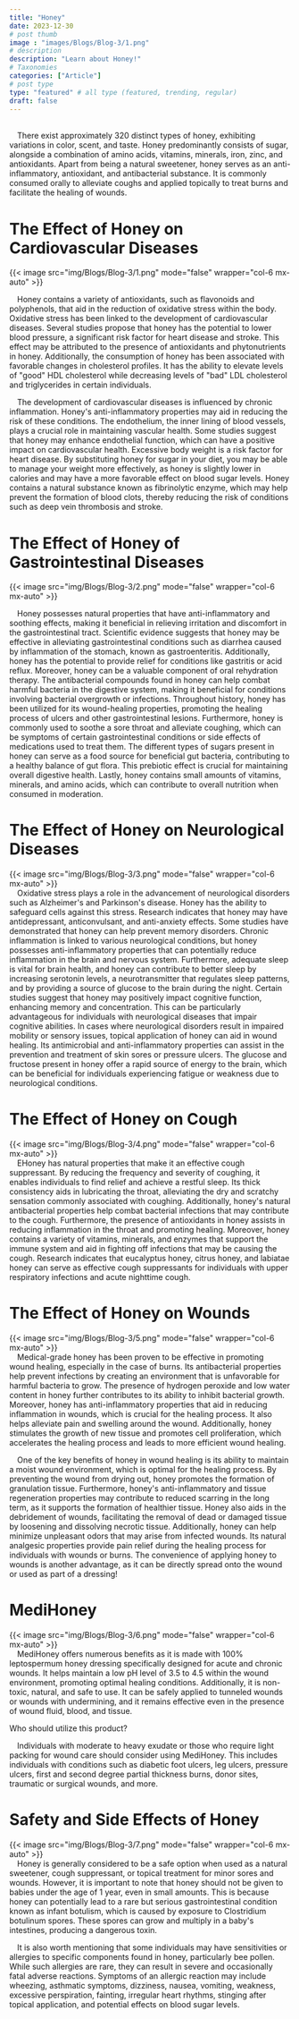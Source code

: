 ```yaml
---
title: "Honey"
date: 2023-12-30
# post thumb
image : "images/Blogs/Blog-3/1.png"
# description
description: "Learn about Honey!"
# Taxonomies
categories: ["Article"]
# post type
type: "featured" # all type (featured, trending, regular)
draft: false
---
```

\
&emsp;There exist approximately 320 distinct types of honey, exhibiting variations in color, scent, and taste. Honey predominantly consists of sugar, alongside a combination of amino acids, vitamins, minerals, iron, zinc, and antioxidants. Apart from being a natural sweetener, honey serves as an anti-inflammatory, antioxidant, and antibacterial substance. It is commonly consumed orally to alleviate coughs and applied topically to treat burns and facilitate the healing of wounds.

# The Effect of Honey on Cardiovascular Diseases
{{< image src="img/Blogs/Blog-3/1.png" mode="false" wrapper="col-6 mx-auto" >}}


&emsp;Honey contains a variety of antioxidants, such as flavonoids and polyphenols, that aid in the reduction of oxidative stress within the body. Oxidative stress has been linked to the development of cardiovascular diseases. Several studies propose that honey has the potential to lower blood pressure, a significant risk factor for heart disease and stroke. This effect may be attributed to the presence of antioxidants and phytonutrients in honey. Additionally, the consumption of honey has been associated with favorable changes in cholesterol profiles. It has the ability to elevate levels of "good" HDL cholesterol while decreasing levels of "bad" LDL cholesterol and triglycerides in certain individuals.

&emsp;The development of cardiovascular diseases is influenced by chronic inflammation. Honey's anti-inflammatory properties may aid in reducing the risk of these conditions. The endothelium, the inner lining of blood vessels, plays a crucial role in maintaining vascular health. Some studies suggest that honey may enhance endothelial function, which can have a positive impact on cardiovascular health. Excessive body weight is a risk factor for heart disease. By substituting honey for sugar in your diet, you may be able to manage your weight more effectively, as honey is slightly lower in calories and may have a more favorable effect on blood sugar levels. Honey contains a natural substance known as fibrinolytic enzyme, which may help prevent the formation of blood clots, thereby reducing the risk of conditions such as deep vein thrombosis and stroke.

# The Effect of Honey of Gastrointestinal Diseases 
{{< image src="img/Blogs/Blog-3/2.png" mode="false" wrapper="col-6 mx-auto" >}}

&emsp;Honey possesses natural properties that have anti-inflammatory and soothing effects, making it beneficial in relieving irritation and discomfort in the gastrointestinal tract. Scientific evidence suggests that honey may be effective in alleviating gastrointestinal conditions such as diarrhea caused by inflammation of the stomach, known as gastroenteritis. Additionally, honey has the potential to provide relief for conditions like gastritis or acid reflux. Moreover, honey can be a valuable component of oral rehydration therapy. The antibacterial compounds found in honey can help combat harmful bacteria in the digestive system, making it beneficial for conditions involving bacterial overgrowth or infections. Throughout history, honey has been utilized for its wound-healing properties, promoting the healing process of ulcers and other gastrointestinal lesions. Furthermore, honey is commonly used to soothe a sore throat and alleviate coughing, which can be symptoms of certain gastrointestinal conditions or side effects of medications used to treat them. The different types of sugars present in honey can serve as a food source for beneficial gut bacteria, contributing to a healthy balance of gut flora. This prebiotic effect is crucial for maintaining overall digestive health. Lastly, honey contains small amounts of vitamins, minerals, and amino acids, which can contribute to overall nutrition when consumed in moderation.

# The Effect of Honey on Neurological Diseases 
{{< image src="img/Blogs/Blog-3/3.png" mode="false" wrapper="col-6 mx-auto" >}}
\
&emsp;Oxidative stress plays a role in the advancement of neurological disorders such as Alzheimer's and Parkinson's disease. Honey has the ability to safeguard cells against this stress. Research indicates that honey may have antidepressant, anticonvulsant, and anti-anxiety effects. Some studies have demonstrated that honey can help prevent memory disorders. Chronic inflammation is linked to various neurological conditions, but honey possesses anti-inflammatory properties that can potentially reduce inflammation in the brain and nervous system. Furthermore, adequate sleep is vital for brain health, and honey can contribute to better sleep by increasing serotonin levels, a neurotransmitter that regulates sleep patterns, and by providing a source of glucose to the brain during the night. Certain studies suggest that honey may positively impact cognitive function, enhancing memory and concentration. This can be particularly advantageous for individuals with neurological diseases that impair cognitive abilities. In cases where neurological disorders result in impaired mobility or sensory issues, topical application of honey can aid in wound healing. Its antimicrobial and anti-inflammatory properties can assist in the prevention and treatment of skin sores or pressure ulcers. The glucose and fructose present in honey offer a rapid source of energy to the brain, which can be beneficial for individuals experiencing fatigue or weakness due to neurological conditions.

# The Effect of Honey on Cough 
{{< image src="img/Blogs/Blog-3/4.png" mode="false" wrapper="col-6 mx-auto" >}}
\
&emsp;EHoney has natural properties that make it an effective cough suppressant. By reducing the frequency and severity of coughing, it enables individuals to find relief and achieve a restful sleep. Its thick consistency aids in lubricating the throat, alleviating the dry and scratchy sensation commonly associated with coughing. Additionally, honey's natural antibacterial properties help combat bacterial infections that may contribute to the cough. Furthermore, the presence of antioxidants in honey assists in reducing inflammation in the throat and promoting healing. Moreover, honey contains a variety of vitamins, minerals, and enzymes that support the immune system and aid in fighting off infections that may be causing the cough. Research indicates that eucalyptus honey, citrus honey, and labiatae honey can serve as effective cough suppressants for individuals with upper respiratory infections and acute nighttime cough.

# The Effect of Honey on Wounds
{{< image src="img/Blogs/Blog-3/5.png" mode="false" wrapper="col-6 mx-auto" >}}
\
&emsp;Medical-grade honey has been proven to be effective in promoting wound healing, especially in the case of burns. Its antibacterial properties help prevent infections by creating an environment that is unfavorable for harmful bacteria to grow. The presence of hydrogen peroxide and low water content in honey further contributes to its ability to inhibit bacterial growth. Moreover, honey has anti-inflammatory properties that aid in reducing inflammation in wounds, which is crucial for the healing process. It also helps alleviate pain and swelling around the wound. Additionally, honey stimulates the growth of new tissue and promotes cell proliferation, which accelerates the healing process and leads to more efficient wound healing.

&emsp;One of the key benefits of honey in wound healing is its ability to maintain a moist wound environment, which is optimal for the healing process. By preventing the wound from drying out, honey promotes the formation of granulation tissue. Furthermore, honey's anti-inflammatory and tissue regeneration properties may contribute to reduced scarring in the long term, as it supports the formation of healthier tissue. Honey also aids in the debridement of wounds, facilitating the removal of dead or damaged tissue by loosening and dissolving necrotic tissue. Additionally, honey can help minimize unpleasant odors that may arise from infected wounds. Its natural analgesic properties provide pain relief during the healing process for individuals with wounds or burns. The convenience of applying honey to wounds is another advantage, as it can be directly spread onto the wound or used as part of a dressing!

# MediHoney
{{< image src="img/Blogs/Blog-3/6.png" mode="false" wrapper="col-6 mx-auto" >}}
\
&emsp;MediHoney offers numerous benefits as it is made with 100% leptospermum honey dressing specifically designed for acute and chronic wounds. It helps maintain a low pH level of 3.5 to 4.5 within the wound environment, promoting optimal healing conditions. Additionally, it is non-toxic, natural, and safe to use. It can be safely applied to tunneled wounds or wounds with undermining, and it remains effective even in the presence of wound fluid, blood, and tissue.

Who should utilize this product?

&emsp;Individuals with moderate to heavy exudate or those who require light packing for wound care should consider using MediHoney. This includes individuals with conditions such as diabetic foot ulcers, leg ulcers, pressure ulcers, first and second degree partial thickness burns, donor sites, traumatic or surgical wounds, and more.

# Safety and Side Effects of Honey
{{< image src="img/Blogs/Blog-3/7.png" mode="false" wrapper="col-6 mx-auto" >}}
\
&emsp;Honey is generally considered to be a safe option when used as a natural sweetener, cough suppressant, or topical treatment for minor sores and wounds. However, it is important to note that honey should not be given to babies under the age of 1 year, even in small amounts. This is because honey can potentially lead to a rare but serious gastrointestinal condition known as infant botulism, which is caused by exposure to Clostridium botulinum spores. These spores can grow and multiply in a baby's intestines, producing a dangerous toxin.

&emsp;It is also worth mentioning that some individuals may have sensitivities or allergies to specific components found in honey, particularly bee pollen. While such allergies are rare, they can result in severe and occasionally fatal adverse reactions. Symptoms of an allergic reaction may include wheezing, asthmatic symptoms, dizziness, nausea, vomiting, weakness, excessive perspiration, fainting, irregular heart rhythms, stinging after topical application, and potential effects on blood sugar levels.
